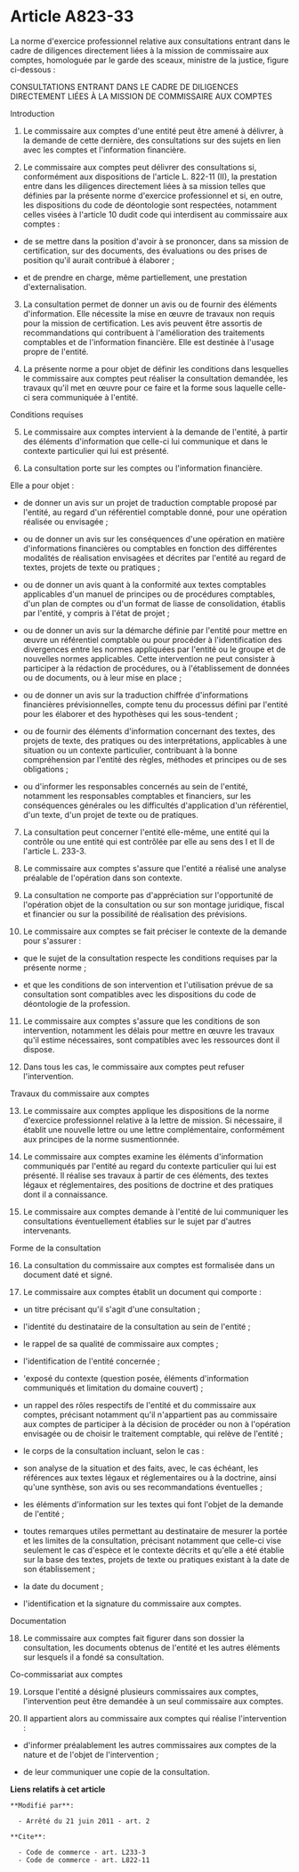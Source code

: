# Article A823-33

La norme d'exercice professionnel relative aux consultations entrant dans le cadre de diligences directement liées à la
mission de commissaire aux comptes, homologuée par le garde des sceaux, ministre de la justice, figure ci-dessous : 

CONSULTATIONS ENTRANT DANS LE CADRE DE DILIGENCES DIRECTEMENT LIÉES À LA MISSION DE COMMISSAIRE AUX COMPTES 

Introduction 

1. Le commissaire aux comptes d'une entité peut être amené à délivrer, à la demande de cette dernière, des consultations sur
des sujets en lien avec les comptes et l'information financière. 

2. Le commissaire aux comptes peut délivrer des consultations si, conformément aux dispositions de l'article L. 822-11 (II),
la prestation entre dans les diligences directement liées à sa mission telles que définies par la présente norme d'exercice
professionnel et si, en outre, les dispositions du code de déontologie sont respectées, notamment celles visées à l'article
10 dudit code qui interdisent au commissaire aux comptes :

- de se mettre dans la position d'avoir à se prononcer, dans sa mission de certification, sur des documents, des évaluations
ou des prises de position qu'il aurait contribué à élaborer ;

- et de prendre en charge, même partiellement, une prestation d'externalisation. 

3. La consultation permet de donner un avis ou de fournir des éléments d'information. Elle nécessite la mise en œuvre de
travaux non requis pour la mission de certification. Les avis peuvent être assortis de recommandations qui contribuent à
l'amélioration des traitements comptables et de l'information financière. Elle est destinée à l'usage propre de l'entité. 

4. La présente norme a pour objet de définir les conditions dans lesquelles le commissaire aux comptes peut réaliser la
consultation demandée, les travaux qu'il met en œuvre pour ce faire et la forme sous laquelle celle-ci sera communiquée à
l'entité. 

Conditions requises 

5. Le commissaire aux comptes intervient à la demande de l'entité, à partir des éléments d'information que celle-ci lui
communique et dans le contexte particulier qui lui est présenté. 

6. La consultation porte sur les comptes ou l'information financière. 

Elle a pour objet :

- de donner un avis sur un projet de traduction comptable proposé par l'entité, au regard d'un référentiel comptable donné,
pour une opération réalisée ou envisagée ;

- ou de donner un avis sur les conséquences d'une opération en matière d'informations financières ou comptables en fonction
des différentes modalités de réalisation envisagées et décrites par l'entité au regard de textes, projets de texte ou
pratiques ;

- ou de donner un avis quant à la conformité aux textes comptables applicables d'un manuel de principes ou de procédures
comptables, d'un plan de comptes ou d'un format de liasse de consolidation, établis par l'entité, y compris à l'état de
projet ;

- ou de donner un avis sur la démarche définie par l'entité pour mettre en œuvre un référentiel comptable ou pour procéder à
l'identification des divergences entre les normes appliquées par l'entité ou le groupe et de nouvelles normes applicables.
Cette intervention ne peut consister à participer à la rédaction de procédures, ou à l'établissement de données ou de
documents, ou à leur mise en place ;

- ou de donner un avis sur la traduction chiffrée d'informations financières prévisionnelles, compte tenu du processus défini
par l'entité pour les élaborer et des hypothèses qui les sous-tendent ;

- ou de fournir des éléments d'information concernant des textes, des projets de texte, des pratiques ou des interprétations,
applicables à une situation ou un contexte particulier, contribuant à la bonne compréhension par l'entité des règles,
méthodes et principes ou de ses obligations ;

- ou d'informer les responsables concernés au sein de l'entité, notamment les responsables comptables et financiers, sur les
conséquences générales ou les difficultés d'application d'un référentiel, d'un texte, d'un projet de texte ou de pratiques. 

7. La consultation peut concerner l'entité elle-même, une entité qui la contrôle ou une entité qui est contrôlée par elle au
sens des I et II de l'article L. 233-3.

8. Le commissaire aux comptes s'assure que l'entité a réalisé une analyse préalable de l'opération dans son contexte. 

9. La consultation ne comporte pas d'appréciation sur l'opportunité de l'opération objet de la consultation ou sur son
montage juridique, fiscal et financier ou sur la possibilité de réalisation des prévisions. 

10. Le commissaire aux comptes se fait préciser le contexte de la demande pour s'assurer :

- que le sujet de la consultation respecte les conditions requises par la présente norme ;

- et que les conditions de son intervention et l'utilisation prévue de sa consultation sont compatibles avec les dispositions
du code de déontologie de la profession. 

11. Le commissaire aux comptes s'assure que les conditions de son intervention, notamment les délais pour mettre en œuvre les
travaux qu'il estime nécessaires, sont compatibles avec les ressources dont il dispose. 

12. Dans tous les cas, le commissaire aux comptes peut refuser l'intervention. 

Travaux du commissaire aux comptes 

13. Le commissaire aux comptes applique les dispositions de la norme d'exercice professionnel relative à la lettre de
mission. Si nécessaire, il établit une nouvelle lettre ou une lettre complémentaire, conformément aux principes de la norme
susmentionnée. 

14. Le commissaire aux comptes examine les éléments d'information communiqués par l'entité au regard du contexte particulier
qui lui est présenté. Il réalise ses travaux à partir de ces éléments, des textes légaux et réglementaires, des positions de
doctrine et des pratiques dont il a connaissance. 

15. Le commissaire aux comptes demande à l'entité de lui communiquer les consultations éventuellement établies sur le sujet
par d'autres intervenants. 

Forme de la consultation 

16. La consultation du commissaire aux comptes est formalisée dans un document daté et signé. 

17. Le commissaire aux comptes établit un document qui comporte :

- un titre précisant qu'il s'agit d'une consultation ;

- l'identité du destinataire de la consultation au sein de l'entité ;

- le rappel de sa qualité de commissaire aux comptes ;

- l'identification de l'entité concernée ;

- 'exposé du contexte (question posée, éléments d'information communiqués et limitation du domaine couvert) ;

- un rappel des rôles respectifs de l'entité et du commissaire aux comptes, précisant notamment qu'il n'appartient pas au
commissaire aux comptes de participer à la décision de procéder ou non à l'opération envisagée ou de choisir le traitement
comptable, qui relève de l'entité ;

- le corps de la consultation incluant, selon le cas :

- son analyse de la situation et des faits, avec, le cas échéant, les références aux textes légaux et réglementaires ou à la
doctrine, ainsi qu'une synthèse, son avis ou ses recommandations éventuelles ;

- les éléments d'information sur les textes qui font l'objet de la demande de l'entité ;

- toutes remarques utiles permettant au destinataire de mesurer la portée et les limites de la consultation, précisant
notamment que celle-ci vise seulement le cas d'espèce et le contexte décrits et qu'elle a été établie sur la base des textes,
projets de texte ou pratiques existant à la date de son établissement ;

- la date du document ;

- l'identification et la signature du commissaire aux comptes. 

Documentation 

18. Le commissaire aux comptes fait figurer dans son dossier la consultation, les documents obtenus de l'entité et les autres
éléments sur lesquels il a fondé sa consultation. 

Co-commissariat aux comptes 

19. Lorsque l'entité a désigné plusieurs commissaires aux comptes, l'intervention peut être demandée à un seul commissaire
aux comptes. 

20. Il appartient alors au commissaire aux comptes qui réalise l'intervention :

- d'informer préalablement les autres commissaires aux comptes de la nature et de l'objet de l'intervention ;

- de leur communiquer une copie de la consultation.

**Liens relatifs à cet article**

	**Modifié par**:

	  - Arrêté du 21 juin 2011 - art. 2

	**Cite**:

	  - Code de commerce - art. L233-3
	  - Code de commerce - art. L822-11
